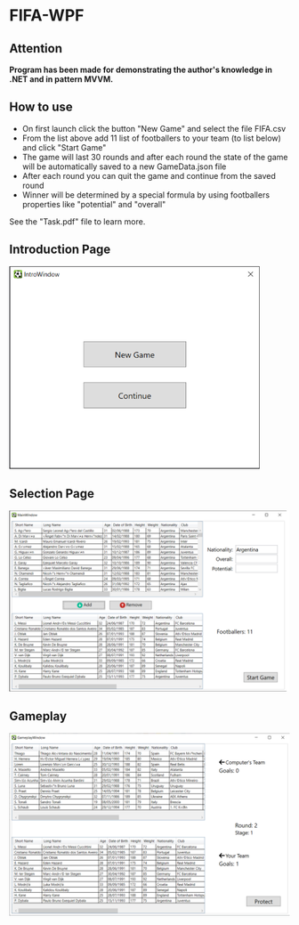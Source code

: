 # FIFA-WPF
## Attention
**Program has been made for demonstrating the author's knowledge in .NET and in pattern MVVM.**

## How to use
- On first launch click the button "New Game" and select the file FIFA.csv
- From the list above add 11 list of footballers to your team (to list below) and click "Start Game"
- The game will last 30 rounds and after each round the state of the game will be automatically saved to a new GameData.json file
- After each round you can quit the game and continue from the saved round
- Winner will be determined by a special formula by using footballers properties like "potential" and "overall"

See the "Task.pdf" file to learn more.

## Introduction Page
<img src="Screenshots/IntroductionPage.png" width="450"/>

## Selection Page
<img src="Screenshots/SelectionPage.png"/>

## Gameplay
<img src="Screenshots/Gameplay.png"/>
